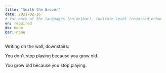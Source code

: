 ```yaml
---
title: "Smith the Grocer"
date: 2021-02-16
# for each of the languages (en|de|bar), indicate level (required|enhancing|minor|none)
en: required
de: none
bar: none
---
```

Writing on the wall, downstairs:

You don't stop playing
because you grow old.

You grow old
because you stop playing.
